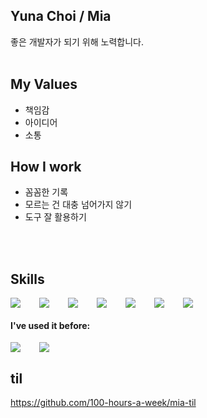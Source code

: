 ## Yuna Choi / Mia
좋은 개발자가 되기 위해 노력합니다.
<br />
<br />

## My Values
- 책임감
- 아이디어
- 소통

## How I work
- 꼼꼼한 기록
- 모르는 건 대충 넘어가지 않기
- 도구 잘 활용하기
<br />
<br />

## Skills
<div style="display:flex;gap:30px;flex-wrap:wrap;">
  <img src="https://img.shields.io/badge/HTML5-E34F26?style=for-the-badge&logo=HTML5&logoColor=white"/>
  <img src="https://img.shields.io/badge/CSS3-1572B6?style=for-the-badge&logo=CSS3&logoColor=white"/>
  <img src="https://img.shields.io/badge/JavaScript-F7DF1E?style=for-the-badge&logo=JavaScript&logoColor=white"/>
  <img src="https://img.shields.io/badge/styledcomponents-DB7093?style=for-the-badge&logo=styledcomponents&logoColor=white"/>
  <img src="https://img.shields.io/badge/Vercel-000000?style=for-the-badge&logo=Vercel&logoColor=white"/>
  <img src="https://img.shields.io/badge/React-61DAFB?style=for-the-badge&logo=React&logoColor=white"/>
  <img src="https://img.shields.io/badge/Axios-5A29E4?style=for-the-badge&logo=Axios&logoColor=white"/>
</div>

#### I've used it before: 
<div style="display:flex;gap:30px;flex-wrap:wrap;">
  <img src="https://img.shields.io/badge/Java-007396?style=for-the-badge&logo=Java&logoColor=white">
  <img src="https://img.shields.io/badge/AWS-232F3E?style=for-the-badge&logo=amazonaws&logoColor=white">
</div>

## til
https://github.com/100-hours-a-week/mia-til
